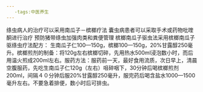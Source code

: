 ```yaml
---
   -tags:中医养生
---
```

绦虫病人的治疗可以采用南瓜子－槟榔疗法
囊虫病患者可以采取手术或药物吡喹酮进行治疗
预防猪带绦虫加强肉类和粪便管理​​
槟榔南瓜子驱虫法​
采用槟榔南瓜子驱绦虫疗法配方： 生南瓜子仁100—150g，槟榔100—150g，20%甘露醇250毫升。槟榔煎剂的制备：将120g左右槟榔切碎，先用热水500ml浸泡数小时，而后用温火煎成200ml左右。服药方法：服药前一天，最好食用流质，次日早上，清晨空腹服药，先吃生南瓜子仁120g（左右）咀碎咽下，30分钟后喝槟榔煎剂200ml，间隔４０分钟后服20%甘露醇250毫升，服完药后喝含盐水1000—1500毫升左右。不要急着排便，数小时后可排虫。
